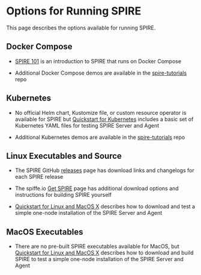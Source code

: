 # Options for Running SPIRE

This page describes the options available for running SPIRE.

## Docker Compose

* [SPIRE 101](SPIRE101.md) is an introduction to SPIRE that runs on Docker Compose

* Additional Docker Compose demos are available in the [spire-tutorials](https://github.com/spiffe/spire-tutorials) repo

## Kubernetes

* No official Helm chart, Kustomize file, or custom resource operator is available for SPIRE but [Quickstart for Kubernetes](https://spiffe.io/docs/latest/spire/installing/getting-started-k8s/) includes a basic set of Kubernetes YAML files for testing SPIRE Server and Agent

* Additional Kubernetes demos are available in the [spire-tutorials](https://github.com/spiffe/spire-tutorials) repo

## Linux Executables and Source

* The SPIRE GitHub [releases](https://github.com/spiffe/spire/releases) page has download links and changelogs for each SPIRE release

* The spiffe.io [Get SPIRE](https://spiffe.io/downloads/) page has additional download options and instructions for building SPIRE yourself

* [Quickstart for Linux and MacOS X](https://spiffe.io/docs/latest/spire/installing/getting-started-linux-macos-x/) describes how to download and test a simple one-node installation of the SPIRE Server and Agent

## MacOS Executables

* There are no pre-built SPIRE executables available for MacOS, but [Quickstart for Linux and MacOS X](https://spiffe.io/docs/latest/spire/installing/getting-started-linux-macos-x/) describes how to download and build SPIRE to test a simple one-node installation of the SPIRE Server and Agent
